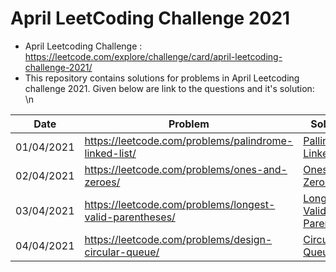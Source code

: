 # April LeetCoding Challenge 2021
* April Leetcoding Challenge : https://leetcode.com/explore/challenge/card/april-leetcoding-challenge-2021/
* This repository contains solutions for problems in April Leetcoding challenge 2021. Given below are link to the questions and it's solution:
\n

| Date | Problem | Solution |
| --- | --- | --- |
| 01/04/2021 | https://leetcode.com/problems/palindrome-linked-list/ | [Pallindrome Linked List](https://github.com/mohammedismailb18/LeetCode/blob/main/April%20LeetCoding%20Challenge%202021/Day_01_Pallindrome_Linked_List.cpp) |
| 02/04/2021 | https://leetcode.com/problems/ones-and-zeroes/ | [Ones and Zeros](https://github.com/mohammedismailb18/LeetCode/blob/main/April%20LeetCoding%20Challenge%202021/Day_02_Ones_and_Zeros.cpp)  |
| 03/04/2021 | https://leetcode.com/problems/longest-valid-parentheses/ | [Longest Valid Parenthesis](https://github.com/mohammedismailb18/LeetCode/blob/main/April%20LeetCoding%20Challenge%202021/Day_03_Longest_Valid_Parenthesis.cpp) |
| 04/04/2021 | https://leetcode.com/problems/design-circular-queue/ | [Circular Queue](https://github.com/mohammedismailb18/LeetCode/blob/main/April%20LeetCoding%20Challenge%202021/Day_04_Design_Circular_Queue.c) |
